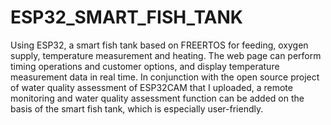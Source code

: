 # ESP32_SMART_FISH_TANK
Using ESP32, a smart fish tank based on FREERTOS for feeding, oxygen supply, temperature measurement and heating. The web page can perform timing operations and customer options, and display temperature measurement data in real time. In conjunction with the open source project of water quality assessment of ESP32CAM that I uploaded, a remote monitoring and water quality assessment function can be added on the basis of the smart fish tank, which is especially user-friendly.
